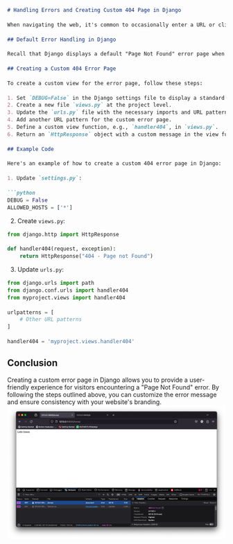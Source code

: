 ```markdown
# Handling Errors and Creating Custom 404 Page in Django

When navigating the web, it's common to occasionally enter a URL or click a link only to find that the page you are looking for cannot be found. In this video, you will learn how to handle errors and views using Django and explore how to create a custom 404 error page using the `HttpResponseNotFound` class.

## Default Error Handling in Django

Recall that Django displays a default "Page Not Found" error page when a URL cannot be matched. However, this default error page contains technical information that is not suitable for end-users.

## Creating a Custom 404 Error Page

To create a custom view for the error page, follow these steps:

1. Set `DEBUG=False` in the Django settings file to display a standard 404 page.
2. Create a new file `views.py` at the project level.
3. Update the `urls.py` file with the necessary imports and URL patterns.
4. Add another URL pattern for the custom error page.
5. Define a custom view function, e.g., `handler404`, in `views.py`.
6. Return an `HttpResponse` object with a custom message in the view function.

## Example Code

Here's an example of how to create a custom 404 error page in Django:

1. Update `settings.py`:

```python
DEBUG = False
ALLOWED_HOSTS = ['*']
```

2. Create `views.py`:

```python
from django.http import HttpResponse

def handler404(request, exception):
    return HttpResponse("404 - Page not Found")
```

3. Update `urls.py`:

```python
from django.urls import path
from django.conf.urls import handler404
from myproject.views import handler404

urlpatterns = [
    # Other URL patterns
]

handler404 = 'myproject.views.handler404'
```

## Conclusion

Creating a custom error page in Django allows you to provide a user-friendly experience for visitors encountering a "Page Not Found" error. By following the steps outlined above, you can customize the error message and ensure consistency with your website's branding.
![alt text](image-5.png)